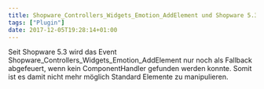 ```yaml
---
title: Shopware_Controllers_Widgets_Emotion_AddElement und Shopware 5.3
tags: ["Plugin"]
date: 2017-12-05T19:28:14+01:00
---
```


Seit Shopware 5.3 wird das Event Shopware_Controllers_Widgets_Emotion_AddElement nur noch als Fallback abgefeuert, wenn kein ComponentHandler gefunden werden konnte. Somit ist es damit nicht mehr möglich Standard Elemente zu manipulieren.
